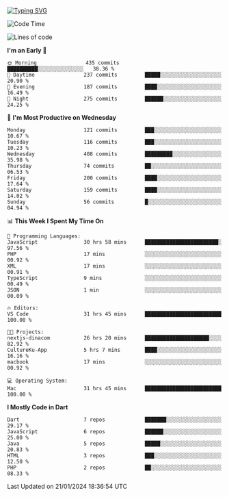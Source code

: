 
<a href="https://git.io/typing-svg"><img src="https://readme-typing-svg.demolab.com?font=Source+Code+Pro&pause=1000&random=false&width=435&lines=Hey+%F0%9F%A5%B6+iam+Yasa+Kafi+Razzan" alt="Typing SVG" /></a>
<!--START_SECTION:waka-->
![Code Time](http://img.shields.io/badge/Code%20Time-181%20hrs%2038%20mins-blue)

![Lines of code](https://img.shields.io/badge/From%20Hello%20World%20I%27ve%20Written-446.6%20thousand%20lines%20of%20code-blue)

**I'm an Early 🐤** 

```text
🌞 Morning                435 commits         ██████████░░░░░░░░░░░░░░░   38.36 % 
🌆 Daytime                237 commits         █████░░░░░░░░░░░░░░░░░░░░   20.90 % 
🌃 Evening                187 commits         ████░░░░░░░░░░░░░░░░░░░░░   16.49 % 
🌙 Night                  275 commits         ██████░░░░░░░░░░░░░░░░░░░   24.25 % 
```
📅 **I'm Most Productive on Wednesday** 

```text
Monday                   121 commits         ███░░░░░░░░░░░░░░░░░░░░░░   10.67 % 
Tuesday                  116 commits         ███░░░░░░░░░░░░░░░░░░░░░░   10.23 % 
Wednesday                408 commits         █████████░░░░░░░░░░░░░░░░   35.98 % 
Thursday                 74 commits          ██░░░░░░░░░░░░░░░░░░░░░░░   06.53 % 
Friday                   200 commits         ████░░░░░░░░░░░░░░░░░░░░░   17.64 % 
Saturday                 159 commits         ████░░░░░░░░░░░░░░░░░░░░░   14.02 % 
Sunday                   56 commits          █░░░░░░░░░░░░░░░░░░░░░░░░   04.94 % 
```


📊 **This Week I Spent My Time On** 

```text
💬 Programming Languages: 
JavaScript               30 hrs 58 mins      ████████████████████████░   97.56 % 
PHP                      17 mins             ░░░░░░░░░░░░░░░░░░░░░░░░░   00.92 % 
XML                      17 mins             ░░░░░░░░░░░░░░░░░░░░░░░░░   00.91 % 
TypeScript               9 mins              ░░░░░░░░░░░░░░░░░░░░░░░░░   00.49 % 
JSON                     1 min               ░░░░░░░░░░░░░░░░░░░░░░░░░   00.09 % 

🔥 Editors: 
VS Code                  31 hrs 45 mins      █████████████████████████   100.00 % 

🐱‍💻 Projects: 
nextjs-dinacom           26 hrs 20 mins      █████████████████████░░░░   82.92 % 
CultureKu-App            5 hrs 7 mins        ████░░░░░░░░░░░░░░░░░░░░░   16.16 % 
macbook                  17 mins             ░░░░░░░░░░░░░░░░░░░░░░░░░   00.92 % 

💻 Operating System: 
Mac                      31 hrs 45 mins      █████████████████████████   100.00 % 
```

**I Mostly Code in Dart** 

```text
Dart                     7 repos             ███████░░░░░░░░░░░░░░░░░░   29.17 % 
JavaScript               6 repos             ██████░░░░░░░░░░░░░░░░░░░   25.00 % 
Java                     5 repos             █████░░░░░░░░░░░░░░░░░░░░   20.83 % 
HTML                     3 repos             ███░░░░░░░░░░░░░░░░░░░░░░   12.50 % 
PHP                      2 repos             ██░░░░░░░░░░░░░░░░░░░░░░░   08.33 % 
```




 Last Updated on 21/01/2024 18:36:54 UTC
<!--END_SECTION:waka-->
